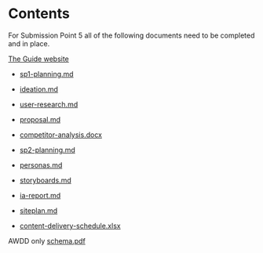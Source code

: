 # Contents

For Submission Point 5 all of the following documents need to be completed and in place.

[The Guide website](The-Guide/)

 - [sp1-planning.md](1_User_and_Competitor_Research/sp1-planning.md)
 - [ideation.md](1_User_and_Competitor_Research/ideation.md)
 - [user-research.md](1_User_and_Competitor_Research/user-research.md)
 - [proposal.md](1_User_and_Competitor_Research/proposal.md)
 - [competitor-analysis.docx ](1_User_and_Competitor_Research/competitor-analysis.docx)

 - [sp2-planning.md](2_IA_and_Content_Strategy/sp2-planning.md)
 - [personas.md](2_IA_and_Content_Strategy/personas.md)
 - [storyboards.md](2_IA_and_Content_Strategy/storyboards.md)
 - [ia-report.md](2_IA_and_Content_Strategy/ia-report.md)
 - [siteplan.md](2_IA_and_Content_Strategy/siteplan.md)
 - [content-delivery-schedule.xlsx](2_IA_and_Content_Strategy/content-delivery-schedule.xlsx)

 AWDD only [schema.pdf](2_IA_and_Content_Strategy/schema.pdf)
